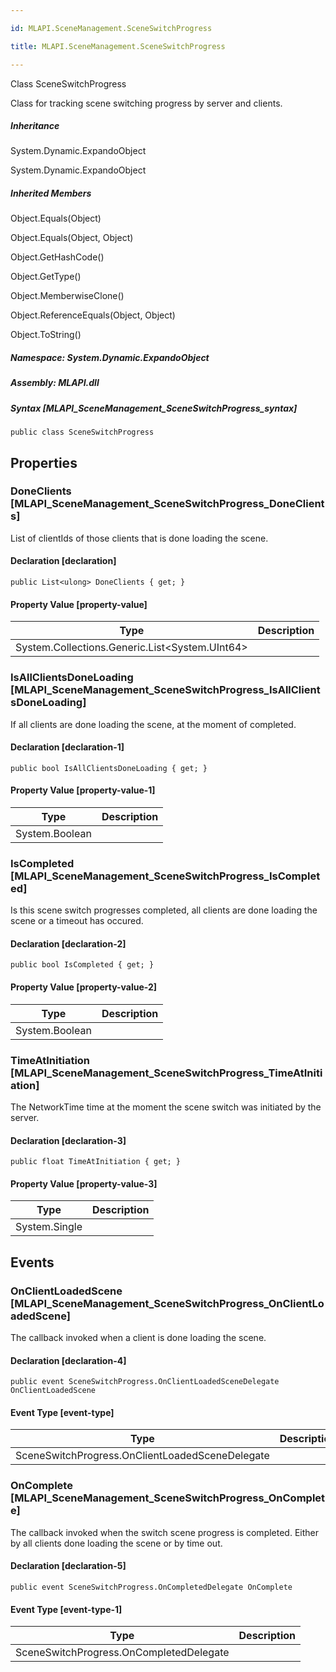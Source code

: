 ```yaml
---

id: MLAPI.SceneManagement.SceneSwitchProgress

title: MLAPI.SceneManagement.SceneSwitchProgress

---
```


Class SceneSwitchProgress

<div class="markdown level0 summary" markdown="1">

Class for tracking scene switching progress by server and clients.

</div>

<div class="markdown level0 conceptual" markdown="1">

</div>

<div class="inheritance" markdown="1">

##### Inheritance

<div class="level0" markdown="1">

System.Dynamic.ExpandoObject

</div>

<div class="level1" markdown="1">

System.Dynamic.ExpandoObject

</div>

</div>

<div class="inheritedMembers" markdown="1">

##### Inherited Members

<div markdown="1">

Object.Equals(Object)

</div>

<div markdown="1">

Object.Equals(Object, Object)

</div>

<div markdown="1">

Object.GetHashCode()

</div>

<div markdown="1">

Object.GetType()

</div>

<div markdown="1">

Object.MemberwiseClone()

</div>

<div markdown="1">

Object.ReferenceEquals(Object, Object)

</div>

<div markdown="1">

Object.ToString()

</div>

</div>

##### **Namespace**: System.Dynamic.ExpandoObject

##### **Assembly**: MLAPI.dll

##### Syntax [MLAPI_SceneManagement_SceneSwitchProgress_syntax]

    public class SceneSwitchProgress

## Properties 

### DoneClients [MLAPI_SceneManagement_SceneSwitchProgress_DoneClients]

<div class="markdown level1 summary" markdown="1">

List of clientIds of those clients that is done loading the scene.

</div>

<div class="markdown level1 conceptual" markdown="1">

</div>

#### Declaration [declaration]

    public List<ulong> DoneClients { get; }

#### Property Value [property-value]

| Type                                             | Description |
|--------------------------------------------------|-------------|
| System.Collections.Generic.List\<System.UInt64\> |             |

### IsAllClientsDoneLoading [MLAPI_SceneManagement_SceneSwitchProgress_IsAllClientsDoneLoading]

<div class="markdown level1 summary" markdown="1">

If all clients are done loading the scene, at the moment of completed.

</div>

<div class="markdown level1 conceptual" markdown="1">

</div>

#### Declaration [declaration-1]

    public bool IsAllClientsDoneLoading { get; }

#### Property Value [property-value-1]

| Type           | Description |
|----------------|-------------|
| System.Boolean |             |

### IsCompleted [MLAPI_SceneManagement_SceneSwitchProgress_IsCompleted]

<div class="markdown level1 summary" markdown="1">

Is this scene switch progresses completed, all clients are done loading
the scene or a timeout has occured.

</div>

<div class="markdown level1 conceptual" markdown="1">

</div>

#### Declaration [declaration-2]

    public bool IsCompleted { get; }

#### Property Value [property-value-2]

| Type           | Description |
|----------------|-------------|
| System.Boolean |             |

### TimeAtInitiation [MLAPI_SceneManagement_SceneSwitchProgress_TimeAtInitiation]

<div class="markdown level1 summary" markdown="1">

The NetworkTime time at the moment the scene switch was initiated by the
server.

</div>

<div class="markdown level1 conceptual" markdown="1">

</div>

#### Declaration [declaration-3]

    public float TimeAtInitiation { get; }

#### Property Value [property-value-3]

| Type          | Description |
|---------------|-------------|
| System.Single |             |

## Events

### OnClientLoadedScene [MLAPI_SceneManagement_SceneSwitchProgress_OnClientLoadedScene]

<div class="markdown level1 summary" markdown="1">

The callback invoked when a client is done loading the scene.

</div>

<div class="markdown level1 conceptual" markdown="1">

</div>

#### Declaration [declaration-4]

    public event SceneSwitchProgress.OnClientLoadedSceneDelegate OnClientLoadedScene

#### Event Type [event-type]

| Type                                            | Description |
|-------------------------------------------------|-------------|
| SceneSwitchProgress.OnClientLoadedSceneDelegate |             |

### OnComplete [MLAPI_SceneManagement_SceneSwitchProgress_OnComplete]

<div class="markdown level1 summary" markdown="1">

The callback invoked when the switch scene progress is completed. Either
by all clients done loading the scene or by time out.

</div>

<div class="markdown level1 conceptual" markdown="1">

</div>

#### Declaration [declaration-5]

    public event SceneSwitchProgress.OnCompletedDelegate OnComplete

#### Event Type [event-type-1]

| Type                                    | Description |
|-----------------------------------------|-------------|
| SceneSwitchProgress.OnCompletedDelegate |             |
